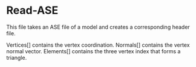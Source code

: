 # Read-ASE
This file takes an ASE file of a model and creates a corresponding header file.

Vertices[] contains the vertex coordination.
Normals[] contains the vertex normal vector.
Elements[] contains the three vertex index that forms a triangle.
